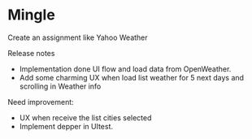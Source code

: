 # Mingle
Create an assignment like Yahoo Weather 


Release notes
+ Implementation done UI flow and load data from OpenWeather.
+ Add some charming UX when load list weather for 5 next days and scrolling in Weather info

Need improvement:
+ UX when receive the list cities selected
+ Implement depper in UItest.
